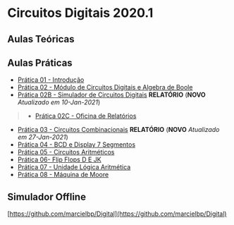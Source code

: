 # Circuitos Digitais 2020.1

## Aulas Teóricas

## Aulas Práticas

- [Prática 01 - Introdução](https://marcielbp.github.io/Circuits/lab/pr01)
- [Prática 02 - Módulo de Circuitos Digitais e Algebra de Boole](https://marcielbp.github.io/Circuits/lab/pr02)
- [Prática 02B - Simulador de Circuitos Digitais](https://marcielbp.github.io/Circuits/lab/pr02b) **RELATÓRIO** (**NOVO** *Atualizado em 10-Jan-2021*)
> - [Prática 02C - Oficina de Relatórios](https://marcielbp.github.io/Circuits/lab/pr02c)
- [Prática 03 - Circuitos Combinacionais](https://marcielbp.github.io/Circuits/lab/pr03_simulador) **RELATÓRIO** (**NOVO** *Atualizado em 27-Jan-2021*)
- [Prática 04 - BCD e Display 7 Segmentos ](https://marcielbp.github.io/Circuits/lab/pr04) 
- [Prática 05 - Circuitos Aritméticos](https://marcielbp.github.io/Circuits/lab/pr05) 
- [Prática 06- Flip Flops D E JK](https://marcielbp.github.io/Circuits/lab/pr06) 
- [Prática 07 - Unidade Lógica Aritmética](https://marcielbp.github.io/Circuits/lab/pr07)
- [Prática 08 - Máquina de Moore](https://marcielbp.github.io/Circuits/lab/pr08) 

## Simulador Offline
[https://github.com/marcielbp/Digital](https://github.com/marcielbp/Digital)
